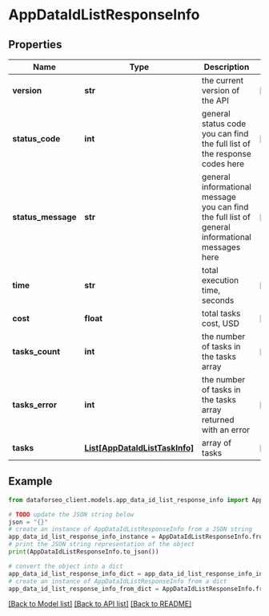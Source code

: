 # AppDataIdListResponseInfo


## Properties

Name | Type | Description | Notes
------------ | ------------- | ------------- | -------------
**version** | **str** | the current version of the API | [optional] 
**status_code** | **int** | general status code you can find the full list of the response codes here | [optional] 
**status_message** | **str** | general informational message you can find the full list of general informational messages here | [optional] 
**time** | **str** | total execution time, seconds | [optional] 
**cost** | **float** | total tasks cost, USD | [optional] 
**tasks_count** | **int** | the number of tasks in the tasks array | [optional] 
**tasks_error** | **int** | the number of tasks in the tasks array returned with an error | [optional] 
**tasks** | [**List[AppDataIdListTaskInfo]**](AppDataIdListTaskInfo.md) | array of tasks | [optional] 

## Example

```python
from dataforseo_client.models.app_data_id_list_response_info import AppDataIdListResponseInfo

# TODO update the JSON string below
json = "{}"
# create an instance of AppDataIdListResponseInfo from a JSON string
app_data_id_list_response_info_instance = AppDataIdListResponseInfo.from_json(json)
# print the JSON string representation of the object
print(AppDataIdListResponseInfo.to_json())

# convert the object into a dict
app_data_id_list_response_info_dict = app_data_id_list_response_info_instance.to_dict()
# create an instance of AppDataIdListResponseInfo from a dict
app_data_id_list_response_info_from_dict = AppDataIdListResponseInfo.from_dict(app_data_id_list_response_info_dict)
```
[[Back to Model list]](../README.md#documentation-for-models) [[Back to API list]](../README.md#documentation-for-api-endpoints) [[Back to README]](../README.md)


